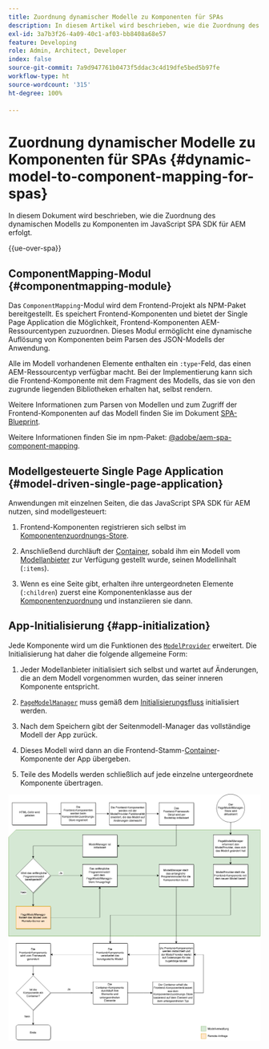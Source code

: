 ```yaml
---
title: Zuordnung dynamischer Modelle zu Komponenten für SPAs
description: In diesem Artikel wird beschrieben, wie die Zuordnung des dynamischen Modells zu Komponenten im JavaScript SPA SDK für AEM erfolgt.
exl-id: 3a7b3f26-4a09-40c1-af03-bb8408a68e57
feature: Developing
role: Admin, Architect, Developer
index: false
source-git-commit: 7a9d947761b0473f5ddac3c4d19dfe5bed5b97fe
workflow-type: ht
source-wordcount: '315'
ht-degree: 100%

---
```



# Zuordnung dynamischer Modelle zu Komponenten für SPAs {#dynamic-model-to-component-mapping-for-spas}

In diesem Dokument wird beschrieben, wie die Zuordnung des dynamischen Modells zu Komponenten im JavaScript SPA SDK für AEM erfolgt.

{{ue-over-spa}}

## ComponentMapping-Modul {#componentmapping-module}

Das `ComponentMapping`-Modul wird dem Frontend-Projekt als NPM-Paket bereitgestellt. Es speichert Frontend-Komponenten und bietet der Single Page Application die Möglichkeit, Frontend-Komponenten AEM-Ressourcentypen zuzuordnen. Dieses Modul ermöglicht eine dynamische Auflösung von Komponenten beim Parsen des JSON-Modells der Anwendung.

Alle im Modell vorhandenen Elemente enthalten ein `:type`-Feld, das einen AEM-Ressourcentyp verfügbar macht. Bei der Implementierung kann sich die Frontend-Komponente mit dem Fragment des Modells, das sie von den zugrunde liegenden Bibliotheken erhalten hat, selbst rendern.

Weitere Informationen zum Parsen von Modellen und zum Zugriff der Frontend-Komponenten auf das Modell finden Sie im Dokument [SPA-Blueprint](blueprint.md).

Weitere Informationen finden Sie im npm-Paket: [@adobe/aem-spa-component-mapping](https://www.npmjs.com/package/@adobe/aem-spa-component-mapping).

## Modellgesteuerte Single Page Application {#model-driven-single-page-application}

Anwendungen mit einzelnen Seiten, die das JavaScript SPA SDK für AEM nutzen, sind modellgesteuert:

1. Frontend-Komponenten registrieren sich selbst im [Komponentenzuordnungs-Store](#componentmapping-module).
1. Anschließend durchläuft der [Container](blueprint.md#container), sobald ihm ein Modell vom [Modellanbieter](blueprint.md#the-model-provider) zur Verfügung gestellt wurde, seinen Modellinhalt (`:items`).

1. Wenn es eine Seite gibt, erhalten ihre untergeordneten Elemente (`:children`) zuerst eine Komponentenklasse aus der [Komponentenzuordnung](blueprint.md#componentmapping) und instanziieren sie dann.

## App-Initialisierung {#app-initialization}

Jede Komponente wird um die Funktionen des [`ModelProvider`](blueprint.md#the-model-provider) erweitert. Die Initialisierung hat daher die folgende allgemeine Form:

1. Jeder Modellanbieter initialisiert sich selbst und wartet auf Änderungen, die an dem Modell vorgenommen wurden, das seiner inneren Komponente entspricht.
1. [`PageModelManager`](blueprint.md#pagemodelmanager) muss gemäß dem [Initialisierungsfluss](blueprint.md) initialisiert werden.

1. Nach dem Speichern gibt der Seitenmodell-Manager das vollständige Modell der App zurück.
1. Dieses Modell wird dann an die Frontend-Stamm-[Container](blueprint.md#container)-Komponente der App übergeben.
1. Teile des Modells werden schließlich auf jede einzelne untergeordnete Komponente übertragen.

![Initialisierung des App-Modells](assets/app-model-initialization.png)
